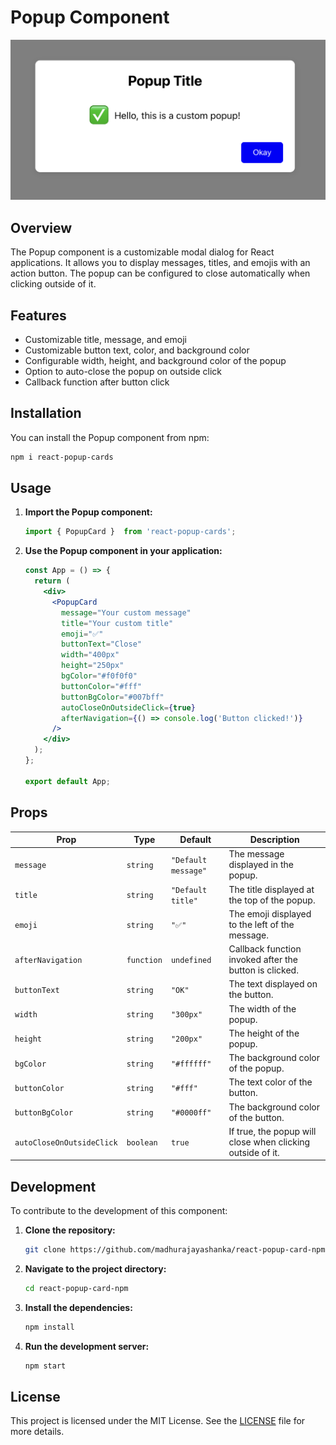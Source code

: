 # Popup Component

![alt text](./thumbnail.png)


## Overview

The Popup component is a customizable modal dialog for React applications. It allows you to display messages, titles, and emojis with an action button. The popup can be configured to close automatically when clicking outside of it.

## Features

- Customizable title, message, and emoji
- Customizable button text, color, and background color
- Configurable width, height, and background color of the popup
- Option to auto-close the popup on outside click
- Callback function after button click

## Installation

You can install the Popup component from npm:

```bash
npm i react-popup-cards
```

## Usage

1. **Import the Popup component:**
   ```jsx
   import { PopupCard }  from 'react-popup-cards';
   ```

2. **Use the Popup component in your application:**
   ```jsx
   const App = () => {
     return (
       <div>
         <PopupCard
           message="Your custom message"
           title="Your custom title"
           emoji="✅"
           buttonText="Close"
           width="400px"
           height="250px"
           bgColor="#f0f0f0"
           buttonColor="#fff"
           buttonBgColor="#007bff"
           autoCloseOnOutsideClick={true}
           afterNavigation={() => console.log('Button clicked!')}
         />
       </div>
     );
   };

   export default App;
   ```

## Props

| Prop                     | Type       | Default      | Description                                                                 |
|--------------------------|------------|--------------|-----------------------------------------------------------------------------|
| `message`                | `string`   | `"Default message"` | The message displayed in the popup.                                          |
| `title`                  | `string`   | `"Default title"`   | The title displayed at the top of the popup.                                 |
| `emoji`                  | `string`   | `"✅"`          | The emoji displayed to the left of the message.                              |
| `afterNavigation`        | `function` | `undefined`       | Callback function invoked after the button is clicked.                      |
| `buttonText`             | `string`   | `"OK"`        | The text displayed on the button.                                           |
| `width`                  | `string`   | `"300px"`     | The width of the popup.                                                     |
| `height`                 | `string`   | `"200px"`     | The height of the popup.                                                    |
| `bgColor`                | `string`   | `"#ffffff"`   | The background color of the popup.                                          |
| `buttonColor`            | `string`   | `"#fff"`      | The text color of the button.                                               |
| `buttonBgColor`          | `string`   | `"#0000ff"`   | The background color of the button.                                         |
| `autoCloseOnOutsideClick`| `boolean`  | `true`        | If true, the popup will close when clicking outside of it.                  |

## Development

To contribute to the development of this component:

1. **Clone the repository:**
   ```bash
   git clone https://github.com/madhurajayashanka/react-popup-card-npm.git
   ```

2. **Navigate to the project directory:**
   ```bash
   cd react-popup-card-npm
   ```

3. **Install the dependencies:**
   ```bash
   npm install
   ```

4. **Run the development server:**
   ```bash
   npm start
   ```

## License

This project is licensed under the MIT License. See the [LICENSE](LICENSE) file for more details.

